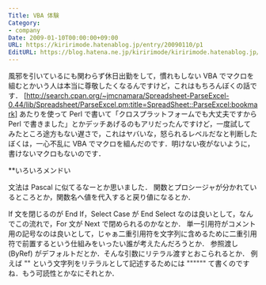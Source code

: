```yaml
---
Title: VBA 体験
Category:
- company
Date: 2009-01-10T00:00:00+09:00
URL: https://kiririmode.hatenablog.jp/entry/20090110/p1
EditURL: https://blog.hatena.ne.jp/kiririmode/kiririmode.hatenablog.jp/atom/entry/8454420450078213626
---
```



風邪を引いているにも関わらず休日出勤をして，慣れもしない VBA でマクロを組むとかいう人は本当に尊敬したくなるんですけど，これはもちろんぼくの話です．
[http://search.cpan.org/~jmcnamara/Spreadsheet-ParseExcel-0.44/lib/Spreadsheet/ParseExcel.pm:title=SpreadSheet::ParseExcel:bookmark] あたりを使って Perl で書いて「クロスプラットフォームでも大丈夫ですから Perl で書きました」とかデッチあげるのもアリだったんですけど，一度試してみたところ途方もない遅さで，これはヤバいな，怒られるレベルだなと判断したぼくは，一心不乱に VBA でマクロを組んだのです．明けない夜がないように，書けないマクロもないのです．

**いろいろメンドい

文法は Pascal に似てるなーとか思いました．
関数とプロシージャが分かれているところとか，関数名へ値を代入すると戻り値になるとか．


If 文を閉じるのが End If，Select Case が End Select なのは良いとして，なんでこの流れで，For 文が Next で閉められるのかなとか．
単一引用符がコメント用の記号なのは良いとして，じゃぁ二重引用符を文字列に含めるために二重引用符で前置するという仕組みをいったい誰が考えたんだろうとか．
参照渡し(ByRef) がデフォルトだとか．そんな引数にリテラル渡すとおこられるとか．
例えば "" という文字列をリテラルとして記述するためには """""" て書くのですね．もう可読性とかなにそれとか．
